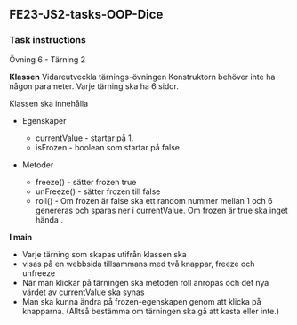 ## FE23-JS2-tasks-OOP-Dice


### Task instructions
Övning 6 - Tärning 2

**Klassen**
Vidareutveckla tärnings-övningen
Konstruktorn behöver inte ha någon parameter. Varje tärning ska ha 6 sidor.

Klassen ska innehålla
- Egenskaper
  * currentValue - startar på 1. 
  * isFrozen - boolean som startar på false

- Metoder
  * freeze() - sätter frozen true
  * unFreeze() - sätter frozen till false
  * roll() - Om frozen är false ska ett random nummer mellan 1 och 6 genereras och sparas ner i currentValue. Om frozen är true ska inget hända .

**I main**
- Varje tärning som skapas utifrån klassen ska 
- visas på en webbsida tillsammans med två knappar, freeze och unfreeze 
- När man klickar på tärningen ska metoden roll anropas och det nya värdet av currentValue ska synas
- Man ska kunna ändra på frozen-egenskapen genom att klicka på knapparna. (Alltså bestämma om tärningen ska gå att kasta eller inte.)
